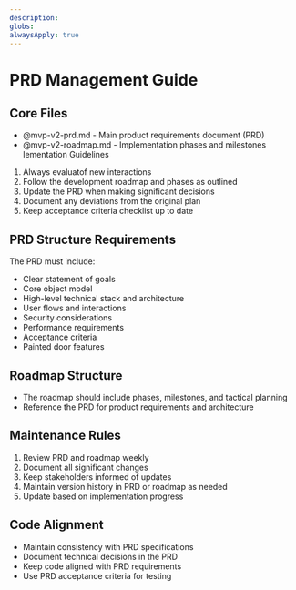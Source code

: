 ```yaml
---
description: 
globs: 
alwaysApply: true
---
```

# PRD Management Guide

## Core Files
- @mvp-v2-prd.md - Main product requirements document (PRD)
- @mvp-v2-roadmap.md - Implementation phases and milestones
lementation Guidelines
1. Always evaluatof new interactions
2. Follow the development roadmap and phases as outlined
3. Update the PRD when making significant decisions
4. Document any deviations from the original plan
5. Keep acceptance criteria checklist up to date

## PRD Structure Requirements
The PRD must include:
- Clear statement of goals
- Core object model
- High-level technical stack and architecture
- User flows and interactions
- Security considerations
- Performance requirements
- Acceptance criteria
- Painted door features

## Roadmap Structure
- The roadmap should include phases, milestones, and tactical planning
- Reference the PRD for product requirements and architecture

## Maintenance Rules
1. Review PRD and roadmap weekly
2. Document all significant changes
3. Keep stakeholders informed of updates
4. Maintain version history in PRD or roadmap as needed
5. Update based on implementation progress

## Code Alignment
- Maintain consistency with PRD specifications
- Document technical decisions in the PRD
- Keep code aligned with PRD requirements
- Use PRD acceptance criteria for testing
